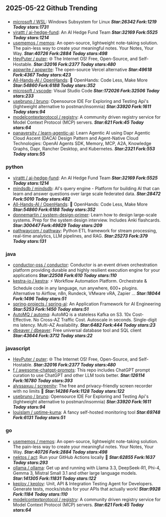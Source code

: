 ## 2025-05-22 Github Trending

### 
* [microsoft / WSL](https://github.com/microsoft/WSL): Windows Subsystem for Linux ***Star:26342 Fork:1219 Today stars:1731***
* [virattt / ai-hedge-fund](https://github.com/virattt/ai-hedge-fund): An AI Hedge Fund Team ***Star:32169 Fork:5525 Today stars:1214***
* [usememos / memos](https://github.com/usememos/memos): An open-source, lightweight note-taking solution. The pain-less way to create your meaningful notes. Your Notes, Your Way. ***Star:40726 Fork:2884 Today stars:498***
* [HeyPuter / puter](https://github.com/HeyPuter/puter): 🌐 The Internet OS! Free, Open-Source, and Self-Hostable. ***Star:32016 Fork:2377 Today stars:480***
* [appwrite / appwrite](https://github.com/appwrite/appwrite): The open-source Vercel alternative ***Star:49618 Fork:4367 Today stars:423***
* [All-Hands-AI / OpenHands](https://github.com/All-Hands-AI/OpenHands): 🙌 OpenHands: Code Less, Make More ***Star:54860 Fork:6188 Today stars:352***
* [microsoft / vscode](https://github.com/microsoft/vscode): Visual Studio Code ***Star:172026 Fork:32506 Today stars:233***
* [usebruno / bruno](https://github.com/usebruno/bruno): Opensource IDE For Exploring and Testing Api's (lightweight alternative to postman/insomnia) ***Star:33920 Fork:1611 Today stars:94***
* [modelcontextprotocol / registry](https://github.com/modelcontextprotocol/registry): A community driven registry service for Model Context Protocol (MCP) servers. ***Star:621 Fork:45 Today stars:64***
* [panaversity / learn-agentic-ai](https://github.com/panaversity/learn-agentic-ai): Learn Agentic AI using Dapr Agentic Cloud Ascent (DACA) Design Pattern and Agent-Native Cloud Technologies: OpenAI Agents SDK, Memory, MCP, A2A, Knowledge Graphs, Dapr, Rancher Desktop, and Kubernetes. ***Star:2321 Fork:553 Today stars:55***

### python
* [virattt / ai-hedge-fund](https://github.com/virattt/ai-hedge-fund): An AI Hedge Fund Team ***Star:32169 Fork:5525 Today stars:1214***
* [mindsdb / mindsdb](https://github.com/mindsdb/mindsdb): AI's query engine - Platform for building AI that can learn and answer questions over large scale federated data. ***Star:28472 Fork:5010 Today stars:482***
* [All-Hands-AI / OpenHands](https://github.com/All-Hands-AI/OpenHands): 🙌 OpenHands: Code Less, Make More ***Star:54860 Fork:6188 Today stars:352***
* [donnemartin / system-design-primer](https://github.com/donnemartin/system-design-primer): Learn how to design large-scale systems. Prep for the system design interview. Includes Anki flashcards. ***Star:300447 Fork:49829 Today stars:209***
* [pathwaycom / pathway](https://github.com/pathwaycom/pathway): Python ETL framework for stream processing, real-time analytics, LLM pipelines, and RAG. ***Star:25273 Fork:379 Today stars:131***

### java
* [conductor-oss / conductor](https://github.com/conductor-oss/conductor): Conductor is an event driven orchestration platform providing durable and highly resilient execution engine for your applications ***Star:22508 Fork:610 Today stars:110***
* [kestra-io / kestra](https://github.com/kestra-io/kestra): ⚡ Workflow Automation Platform. Orchestrate & Schedule code in any language, run anywhere, 600+ plugins. Alternative to Airflow, n8n, Rundeck, VMware vRA, Zapier ... ***Star:18044 Fork:1496 Today stars:51***
* [spring-projects / spring-ai](https://github.com/spring-projects/spring-ai): An Application Framework for AI Engineering ***Star:5253 Fork:1450 Today stars:51***
* [AutoMQ / automq](https://github.com/AutoMQ/automq): AutoMQ is a stateless Kafka on S3. 10x Cost-Effective. No Cross-AZ Traffic Cost. Autoscale in seconds. Single-digit ms latency. Multi-AZ Availability. ***Star:6482 Fork:444 Today stars:23***
* [dbeaver / dbeaver](https://github.com/dbeaver/dbeaver): Free universal database tool and SQL client ***Star:43644 Fork:3712 Today stars:22***

### javascript
* [HeyPuter / puter](https://github.com/HeyPuter/puter): 🌐 The Internet OS! Free, Open-Source, and Self-Hostable. ***Star:32016 Fork:2377 Today stars:480***
* [f / awesome-chatgpt-prompts](https://github.com/f/awesome-chatgpt-prompts): This repo includes ChatGPT prompt curation to use ChatGPT and other LLM tools better. ***Star:126114 Fork:16780 Today stars:393***
* [alyssaxuu / screenity](https://github.com/alyssaxuu/screenity): The free and privacy-friendly screen recorder with no limits 🎥 ***Star:14286 Fork:1128 Today stars:122***
* [usebruno / bruno](https://github.com/usebruno/bruno): Opensource IDE For Exploring and Testing Api's (lightweight alternative to postman/insomnia) ***Star:33920 Fork:1611 Today stars:94***
* [louislam / uptime-kuma](https://github.com/louislam/uptime-kuma): A fancy self-hosted monitoring tool ***Star:69748 Fork:6131 Today stars:51***

### go
* [usememos / memos](https://github.com/usememos/memos): An open-source, lightweight note-taking solution. The pain-less way to create your meaningful notes. Your Notes, Your Way. ***Star:40726 Fork:2884 Today stars:498***
* [nektos / act](https://github.com/nektos/act): Run your GitHub Actions locally 🚀 ***Star:62855 Fork:1637 Today stars:293***
* [ollama / ollama](https://github.com/ollama/ollama): Get up and running with Llama 3.3, DeepSeek-R1, Phi-4, Gemma 3, Mistral Small 3.1 and other large language models. ***Star:141305 Fork:11831 Today stars:122***
* [keploy / keploy](https://github.com/keploy/keploy): Unit, API & Integration Testing Agent for Developers. Generate tests, mocks/stubs for your APIs that actually work! ***Star:9928 Fork:1184 Today stars:110***
* [modelcontextprotocol / registry](https://github.com/modelcontextprotocol/registry): A community driven registry service for Model Context Protocol (MCP) servers. ***Star:621 Fork:45 Today stars:64***
